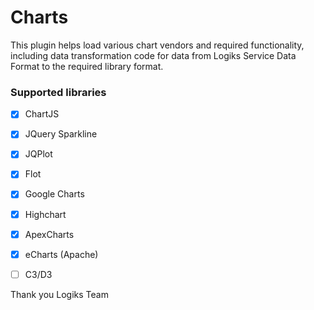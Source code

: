 # Charts

This plugin helps load various chart vendors and required functionality, including data transformation code for data from Logiks Service Data Format to the required library format.

### Supported libraries
- [X] ChartJS
- [X] JQuery Sparkline
- [X] JQPlot
- [X] Flot
- [X] Google Charts
- [X] Highchart
- [X] ApexCharts
- [X] eCharts (Apache)
- [ ] C3/D3


Thank you
Logiks Team
